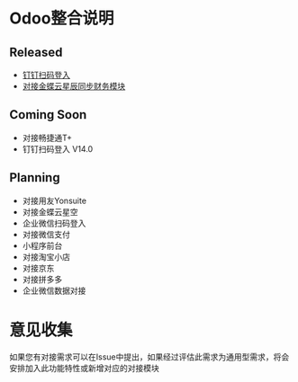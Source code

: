 # Odoo整合说明

## Released
* [钉钉扫码登入](https://apps.odoo.com/apps/modules/13.0/oauth_dingtalk/)
* [对接金蝶云星辰同步财务模块](https://apps.odoo.com/apps/modules/14.0/account_integration_jdy/)

## Coming Soon
* 对接畅捷通T+
* 钉钉扫码登入 V14.0

## Planning
* 对接用友Yonsuite
* 对接金蝶云星空
* 企业微信扫码登入
* 对接微信支付
* 小程序前台
* 对接淘宝小店
* 对接京东
* 对接拼多多
* 企业微信数据对接

# 意见收集
如果您有对接需求可以在Issue中提出，如果经过评估此需求为通用型需求，将会安排加入此功能特性或新增对应的对接模块
